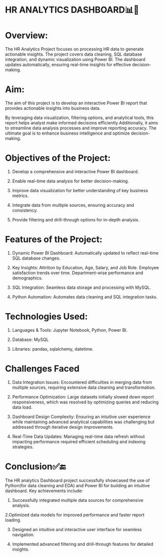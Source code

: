 # HR ANALYTICS DASHBOARD📊👥
# Overview:
The HR Analytics Project focuses on processing HR data to generate actionable insights. The project covers data cleaning, SQL database integration, and dynamic visualization using Power BI. The dashboard updates automatically, ensuring real-time insights for effective decision-making.

# Aim:
The aim of this project is to develop an interactive Power BI report that provides actionable insights into business data.

By leveraging data visualization, filtering options, and analytical tools, this report helps analyst make informed decisions efficiently.Additionally, it aims to streamline data analysis processes and improve reporting accuracy. The ultimate goal is to enhance business intelligence and optimize decision-making.

# Objectives of the Project:
1. Develop a comprehensive and interactive Power BI dashboard.

2. Enable real-time data analysis for better decision-making.

3. Improve data visualization for better understanding of key business metrics.

4. Integrate data from multiple sources, ensuring accuracy and consistency.

5. Provide filtering and drill-through options for in-depth analysis.

# Features of the Project:

1. Dynamic Power BI Dashboard: Automatically updated to reflect real-time SQL database changes.

2. Key Insights:
  Attrition by Education, Age, Salary, and Job Role.
  Employee satisfaction trends over time.
  Department-wise performance and demographics.
  
3. SQL Integration: Seamless data storage and processing with MySQL.
   
4. Python Automation: Automates data cleaning and SQL integration tasks.

# Technologies Used:
1. Languages & Tools: Jupyter Notebook, Python, Power BI.
   
2. Database: MySQL
   
3. Libraries: pandas, sqlalchemy, datetime.

# Challenges Faced
1. Data Integration Issues: Encountered difficulties in merging data from multiple sources, requiring extensive data cleaning and transformation.

2. Performance Optimization: Large datasets initially slowed down report responsiveness, which was resolved by optimizing queries and reducing data load.

3. Dashboard Design Complexity: Ensuring an intuitive user experience while maintaining advanced analytical capabilities was challenging but addressed through iterative design improvements.

4. Real-Time Data Updates: Managing real-time data refresh without impacting performance required efficient scheduling and indexing strategies.

# Conclusion✅🔚
The HR analytics Dashboard project successfully showcased the use of Python(for data cleaning and EDA) and Power BI for building an intuitive dashboard. Key achievements include:

1. Successfully integrated multiple data sources for comprehensive analysis.
   
2.Optimized data models for improved performance and faster report loading.

3. Designed an intuitive and interactive user interface for seamless navigation.
   
4. Implemented advanced filtering and drill-through features for detailed insights.



